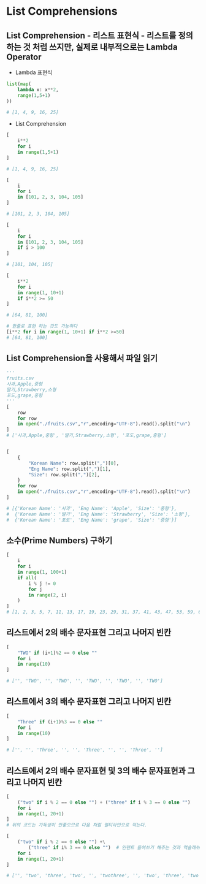 # List Comprehensions

## List Comprehension - 리스트 표현식 - 리스트를 정의하는 것 처럼 쓰지만, 실제로 내부적으로는 Lambda Operator
* Lambda 표현식
```python
list(map(
    lambda x: x**2,
    range(1,5+1)
))

# [1, 4, 9, 16, 25]
```

* List Comprehension
```python
[
    i**2
    for i
    in range(1,5+1)
]

# [1, 4, 9, 16, 25]
```

```python
[
    i
    for i 
    in [101, 2, 3, 104, 105]
]

# [101, 2, 3, 104, 105]
```

```python
[
    i
    for i 
    in [101, 2, 3, 104, 105]
    if i > 100
]

# [101, 104, 105]
```

```python
[
    i**2
    for i
    in range(1, 10+1)
    if i**2 >= 50
]

# [64, 81, 100]

# 한줄로 표현 하는 것도 가능하다
[i**2 for i in range(1, 10+1) if i**2 >=50]
# [64, 81, 100]
```

## List Comprehension을 사용해서 파일 읽기
```python
'''
fruits.csv
사과,Apple,중형
딸기,Strawberry,소형
포도,grape,중형
'''
[
    row
    for row
    in open("./fruits.csv","r",encoding="UTF-8").read().split("\n")
]
# ['사과,Apple,중형', '딸기,Strawberry,소형', '포도,grape,중형']


[
    {
        "Korean Name": row.split(",")[0],
        "Eng Name": row.split(",")[1],
        "Size": row.split(",")[2],
    }
    for row
    in open("./fruits.csv","r",encoding="UTF-8").read().split("\n")
]

# [{'Korean Name': '사과', 'Eng Name': 'Apple', 'Size': '중형'},
#  {'Korean Name': '딸기', 'Eng Name': 'Strawberry', 'Size': '소형'},
#  {'Korean Name': '포도', 'Eng Name': 'grape', 'Size': '중형'}]
```

## 소수(Prime Numbers) 구하기
```python
[
    i
    for i
    in range(1, 100+1)
    if all(
        i % j != 0
        for j
        in range(2, i)
    )
]
# [1, 2, 3, 5, 7, 11, 13, 17, 19, 23, 29, 31, 37, 41, 43, 47, 53, 59, 61, 67, 71, 73, 79, 83, 89, 97]
```

## 리스트에서 2의 배수 문자표현 그리고 나머지 빈칸
```python
[
    "TWO" if (i+1)%2 == 0 else ""
    for i
    in range(10)
]

# ['', 'TWO', '', 'TWO', '', 'TWO', '', 'TWO', '', 'TWO']
```

##  리스트에서 3의 배수 문자표현 그리고 나머지 빈칸
```python
[
    "Three" if (i+1)%3 == 0 else ""
    for i
    in range(10)
]

# ['', '', 'Three', '', '', 'Three', '', '', 'Three', '']
```

## 리스트에서 2의 배수 문자표현 및 3의 배수 문자표현과 그리고 나머지 빈칸
```python
[
    ("two" if i % 2 == 0 else "") + ("three" if i % 3 == 0 else "")
    for i
    in range(1, 20+1)
]
# 위의 코드는 가독성이 안좋으므로 다음 처럼 멀티라인으로 적는다.

[
    ("two" if i % 2 == 0 else "") +\
        ("three" if i% 3 == 0 else "")  # 인덴트 들여쓰기 해주는 것과 역슬래쉬(\)가 멀티라인의 포인트이다.
    for i
    in range(1, 20+1)
]

# ['', 'two', 'three', 'two', '', 'twothree', '', 'two', 'three', 'two', '', 'twothree', '', 'two', 'three', 'two', '', 'twothree', '', 'two']
```

